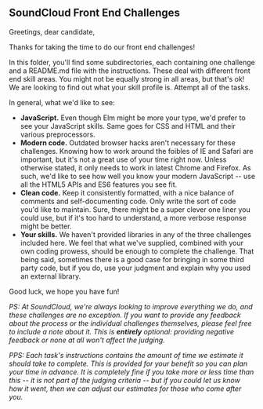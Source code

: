 ## SoundCloud Front End Challenges

Greetings, dear candidate,

Thanks for taking the time to do our front end challenges!

In this folder, you'll find some subdirectories, each containing one challenge and a README.md file with the instructions. These deal with different front end skill areas. You might not be equally strong in all areas, but that's ok! We are looking to find out what your skill profile is. Attempt all of the tasks.

In general, what we'd like to see:

- **JavaScript.** Even though Elm might be more your type, we'd prefer to see your JavaScript skills. Same goes for CSS and HTML and their various preprocessors.
- **Modern code.** Outdated browser hacks aren't necessary for these challenges. Knowing how to work around the foibles of IE and Safari are important, but it's not a great use of your time right now. Unless otherwise stated, it only needs to work in latest Chrome and Firefox. As such, we'd like to see how well you know your modern JavaScript -- use all the HTML5 APIs and ES6 features you see fit.
- **Clean code.** Keep it consistently formatted, with a nice balance of comments and self-documenting code. Only write the sort of code you'd like to maintain. Sure, there might be a super clever one liner you could use, but if it's too hard to understand, a more verbose response might be better.
- **Your skills.** We haven't provided libraries in any of the three challenges included here. We feel that what we've supplied, combined with your own coding prowess, should be enough to complete the challenge. That being said, sometimes there is a good case for bringing in some third party code, but if you do, use your judgment and explain why you used an external library.

Good luck, we hope you have fun!

*PS: At SoundCloud, we're always looking to improve everything we do, and these challenges are no exception. If you want to provide any feedback about the process or the individual challenges themselves, please feel free to include a note about it. This is __entirely__ optional: providing negative feedback or none at all won't affect the judging.*

*PPS: Each task's instructions contains the amount of time we estimate it should take to complete. This is provided for your benefit so you can plan your time in advance. It is completely fine if you take more or less time than this -- it is not part of the judging criteria -- but if you could let us know how it went, then we can adjust our estimates for those who come after you.*
